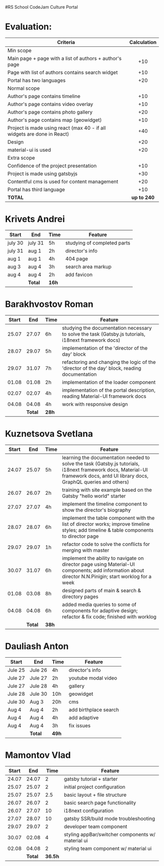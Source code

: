 #RS School CodeJam Culture Portal

# Evaluation:

| Criteria                                                                |  Calculation  |
| ----------------------------------------------------------------------- | :-----------: |
| Min scope                                                               |               |
| Main page + page with a list of authors + author's page                 |      +10      |
| Page with list of authors contains search widget                        |      +10      |
| Portal has two languages                                                |      +20      |
| Normal scope                                                            |               |
| Author's page contains timeline                                         |      +10      |
| Author's page contains video overlay                                    |      +10      |
| Author's page contains photo gallery                                    |      +20      |
| Author's page contains map (geowidget)                                  |      +10      |
| Project is made using react (max 40 - if all widgets are done in React) |      +40      |
| Design                                                                  |      +20      |
| material-ui is used                                                     |      +20      |
| Extra scope                                                             |               |
| Confidence of the project presentation                                  |      +10      |
| Project is made using gatsbyjs                                          |      +30      |
| Contentful cms is used for content management                           |      +20      |
| Portal has third language                                               |      +10      |
| **TOTAL**                                                               | **up to 240** |

# Krivets Andrei

| Start   | End       | Time    | Feature                     |
| ------- | --------- | ------- | --------------------------- |
| july 30 | july 31   | 5h      | studying of completed parts |
| july 31 | aug 1     | 2h      | director's info             |
| aug 1   | aug 1     | 4h      | 404 page                    |
| aug 3   | aug 4     | 3h      | search area markup          |
| aug 4   | aug 4     | 2h      | add favicon                 |
|         | **Total** | **16h** |                             |

# Barakhvostov Roman

| **Start** | **End**   | **Time** | **Feature**                                                                                          |
| --------- | --------- | -------- | ---------------------------------------------------------------------------------------------------- |
| 25.07     | 27.07     | 6h       | studying the documentation necessary to solve the task (Gatsby.js tutorials, i18next framework docs) |
| 28.07     | 29.07     | 5h       | implementation of the 'director of the day' block                                                    |
| 29.07     | 31.07     | 7h       | refactoring and changing the logic of the 'director of the day' block, reading documentation         |
| 01.08     | 01.08     | 2h       | implementation of the loader component                                                               |
| 02.07     | 02.07     | 4h       | implementation of the portal description, reading Material-UI framework docs                         |
| 04.08     | 04.08     | 4h       | work with responsive design                                                                          |
|           | **Total** | **28h**  |                                                                                                      |

# Kuznetsova Svetlana

| **Start** | **End**   | **Time** | **Feature**                                                                                                                                                                     |
| --------- | --------- | -------- | ------------------------------------------------------------------------------------------------------------------------------------------------------------------------------- |
| 24.07     | 25.07     | 5h       | learning the documentation needed to solve the task (Gatsby.js tutorials, i18next framework docs, Material-UI framework docs, antd UI library docs, GraphQL queries and others) |
| 26.07     | 26.07     | 2h       | training with site example based on the Gatsby "hello world" starter                                                                                                            |
| 27.07     | 27.07     | 4h       | implement the timeline component to show the director's biography                                                                                                               |
| 28.07     | 28.07     | 6h       | implement the table component with the list of director works; improve timeline styles; add timeline & table components to director page                                        |
| 29.07     | 29.07     | 1h       | refactor code to solve the conflicts for merging with master                                                                                                                    |
| 30.07     | 31.07     | 6h       | implement the ability to navigate on director page using Material-UI components; add information about director N.N.Pinigin; start worklog for a week                           |
| 01.08     | 03.08     | 8h       | designed parts of main & search & directory pages                                                                                                                               |
| 04.08     | 04.08     | 6h       | added media queries to some of components for adaptive design; refactor & fix code; finished with worklog                                                                       |
|           | **Total** | **38h**  |

# Dauliash Anton

| Start   | End       | Time    | Feature               |
| ------- | --------- | ------- | --------------------- |
| Jule 25 | Jule 26   | 4h      | director's info       |
| Jule 27 | Jule 27   | 2h      | youtube modal video   |
| Jule 27 | Jule 28   | 4h      | gallery               |
| Jule 28 | Jule 30   | 10h     | geowidget             |
| Jule 30 | Aug 3     | 20h     | cms                   |
| Aug 4   | Aug 4     | 2h      | add birthplace search |
| Aug 4   | Aug 4     | 4h      | add adaptive          |
| Aug 4   | Aug 4     | 3h      | fix issues            |
|         | **Total** | **49h** |                       |

# Mamontov Vlad

| Start | End       | Time      | Feature                                           |
| ----- | --------- | --------- | ------------------------------------------------- |
| 24.07 | 24.07     | 2         | gatsby tutorial + starter                         |
| 25.07 | 25.07     | 2         | initial project configuration                     |
| 25.07 | 25.07     | 2.5       | basic layout + file structure                     |
| 26.07 | 26.07     | 2         | basic search page functionality                   |
| 26.07 | 27.07     | 10        | i18next configuration                             |
| 27.07 | 28.07     | 10        | gatsby SSR/build mode troubleshooting             |
| 29.07 | 29.07     | 2         | developer team component                          |
| 30.07 | 02.08     | 4         | styling appBar/switcher components w/ material ui |
| 02.08 | 04.08     | 2         | styling team component w/ material ui             |
|       | **Total** | **36.5h** |                                                   |
